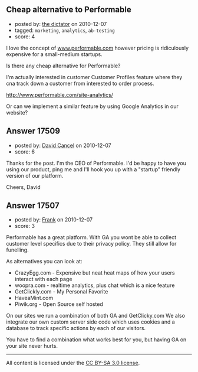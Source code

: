 ## Cheap alternative to Performable

- posted by: [the dictator](https://stackexchange.com/users/-1/473-the-dictator) on 2010-12-07
- tagged: `marketing`, `analytics`, `ab-testing`
- score: 4

I love the concept of www.performable.com however pricing is ridiculously expensive for a small-medium startups.


Is there any cheap alternative for Performable?

I'm actually interested in customer Customer Profiles feature where they cna track down a customer from interested to order process.

http://www.performable.com/site-analytics/


Or can we implement a similar feature by using Google Analytics in our website? 


## Answer 17509

- posted by: [David Cancel](https://stackexchange.com/users/-1/5854-david-cancel) on 2010-12-07
- score: 6

Thanks for the post. I'm the CEO of Performable. I'd be happy to have you using our product, ping me and I'll hook you up with a "startup" friendly version of our platform.

Cheers,
David


## Answer 17507

- posted by: [Frank](https://stackexchange.com/users/-1/4858-frank) on 2010-12-07
- score: 3

Performable has a great platform. With GA you wont be able to collect customer level specifics due to their privacy policy.  They still allow for funelling.  

As alternatives you can look at:

 - CrazyEgg.com - Expensive but neat heat maps of how your users interact
   with each page
 - woopra.com - realtime analytics, plus chat which is a nice feature 
 - GetClickly.com - My Personal Favorite  
 - HaveaMint.com
 - Piwik.org - Open Source self hosted



On our sites we run a combination of both GA and GetClicky.com
We also integrate our own custom server side code which uses cookies and a database to track specific actions by each of our visitors. 

You have to find a combination what works best for you, but having GA on your site never hurts. 






---

All content is licensed under the [CC BY-SA 3.0 license](https://creativecommons.org/licenses/by-sa/3.0/).
